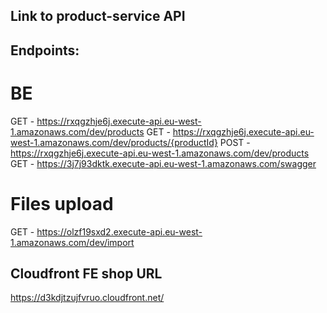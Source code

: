 ## Link to product-service API
## Endpoints:
 # BE
  GET - https://rxqgzhje6j.execute-api.eu-west-1.amazonaws.com/dev/products
  GET - https://rxqgzhje6j.execute-api.eu-west-1.amazonaws.com/dev/products/{productId}
  POST - https://rxqgzhje6j.execute-api.eu-west-1.amazonaws.com/dev/products
  GET - https://3j7j93dktk.execute-api.eu-west-1.amazonaws.com/swagger

# Files upload
GET - https://olzf19sxd2.execute-api.eu-west-1.amazonaws.com/dev/import
## Cloudfront FE shop URL

https://d3kdjtzujfvruo.cloudfront.net/







